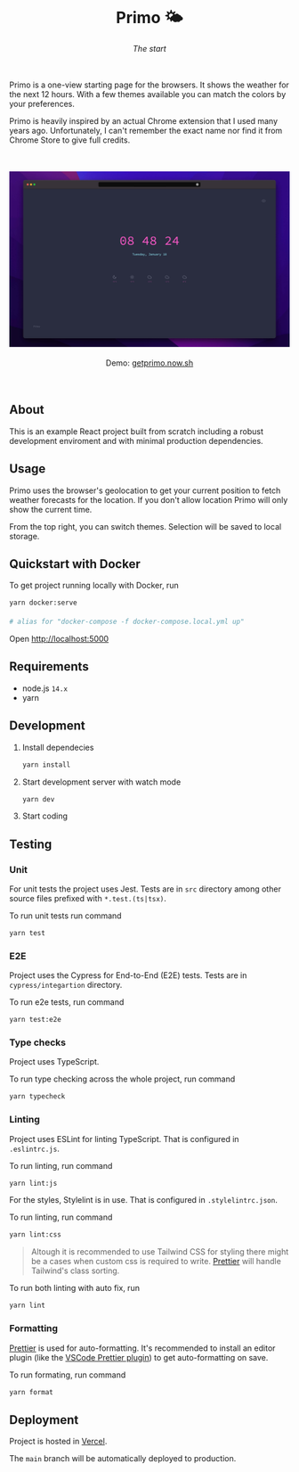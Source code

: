 <div align="center">
    <br/>
    <h1>Primo 🌤</h1>
    <i>The start</i>
    <br/>
</div>

<br/>
<br/>

Primo is a one-view starting page for the browsers. It shows the weather for the next 12 hours.
With a few themes available you can match the colors by your preferences.

Primo is heavily inspired by an actual Chrome extension that I used many years ago.
Unfortunately, I can't remember the exact name nor find it from Chrome Store to give
full credits.

<br/>
<br/>

<div align="center">
    <img src="./docs/primo.jpg" alt="Example view of the app" />
</div>

<br/>

<div align="center">
    Demo: <a href="https://getprimo.vercel.app">getprimo.now.sh</a>
</div>

<br/>
<br/>

## About

This is an example React project built from scratch including a robust development enviroment and with minimal production dependencies.

## Usage

Primo uses the browser's geolocation to get your current position to fetch weather forecasts
for the location. If you don't allow location Primo will only show the current time.

From the top right, you can switch themes. Selection will be saved to local storage.

## Quickstart with Docker

To get project running locally with Docker, run

```sh
yarn docker:serve

# alias for "docker-compose -f docker-compose.local.yml up"
```

Open [http://localhost:5000](http://localhost:5000)

## Requirements

-   node.js `14.x`
-   yarn

## Development

1. Install dependecies

    ```sh
    yarn install
    ```

2. Start development server with watch mode

    ```sh
    yarn dev
    ```

3. Start coding

## Testing

### Unit

For unit tests the project uses Jest. Tests are in `src` directory among other
source files prefixed with `*.test.(ts|tsx)`.

To run unit tests run command

```sh
yarn test
```

### E2E

Project uses the Cypress for End-to-End (E2E) tests. Tests are in `cypress/integartion` directory.

To run e2e tests, run command

```sh
yarn test:e2e
```

### Type checks

Project uses TypeScript.

To run type checking across the whole project, run command

```sh
yarn typecheck
```

### Linting

Project uses ESLint for linting TypeScript. That is configured in `.eslintrc.js`.

To run linting, run command

```sh
yarn lint:js
```

For the styles, Stylelint is in use. That is configured in `.stylelintrc.json`.

To run linting, run command

```sh
yarn lint:css
```

> Altough it is recommended to use Tailwind CSS for styling there might be a cases when custom css is required to write. [Prettier](#Formatting) will handle Tailwind's class sorting.

To run both linting with auto fix, run

```sh
yarn lint
```

### Formatting

[Prettier](https://prettier.io/) is used for auto-formatting. It's recommended to install an editor plugin (like the [VSCode Prettier plugin](https://marketplace.visualstudio.com/items?itemName=esbenp.prettier-vscode)) to get auto-formatting on save.

To run formating, run command

```sh
yarn format
```

## Deployment

Project is hosted in [Vercel](https://vercel.com).

The `main` branch will be automatically deployed to production.
